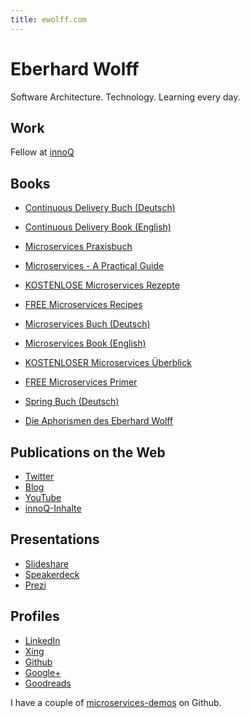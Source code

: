 ```yaml
---
title: ewolff.com
---
```


# Eberhard Wolff

Software Architecture. Technology. Learning every day.

## Work

Fellow at [innoQ](http://innoq.com)

## Books

* [Continuous Delivery Buch (Deutsch)](http://continuous-delivery-buch.de)
* [Continuous Delivery Book (English)](http://continuous-delivery-book.com)
* [Microservices Praxisbuch](http://microservices-praxisbuch.de)
* [Microservices - A Practical Guide](http://practical-microservices.com/) 
* [KOSTENLOSE Microservices Rezepte](http://microservices-praxisbuch.de/rezepte.html)
* [FREE Microservices Recipes](http://practical-microservices.com/recipes.html)
* [Microservices Buch (Deutsch)](http://microservices-buch.de)
* [Microservices Book (English)](http://microservices-book.com)
* [KOSTENLOSER Microservices Überblick](http://microservices-buch.de/ueberblick.html)
* [FREE Microservices Primer](http://microservices-book.com/primer.html)

* [Spring Buch (Deutsch)](http://spring-buch.de)
* [Die Aphorismen des Eberhard Wolff](https://entwickler.de/press/buecher/die-aphorismen-des-eberhard-wolff-579813305.html)

## Publications on the Web

  * [Twitter](https://twitter.com/ewolff)
  * [Blog](http://www.heise.de/developer/Continuous-Architecture-2687847.html)
  * [YouTube](http://www.youtube.com/user/ewolff)
  * [innoQ-Inhalte](https://www.innoq.com/de/timeline/?person=eberhard)
  
## Presentations

 * [Slideshare](http://www.slideshare.net/ewolff/presentations)
 * [Speakerdeck](https://speakerdeck.com/ewolff)
 * [Prezi](https://prezi.com/user/ewolff/)

## Profiles

  * [LinkedIn](http://www.linkedin.com/pub/eberhard-wolff/0/501/ab8)
  * [Xing](https://www.xing.com/profile/Eberhard_Wolff)
  * [Github](https://github.com/ewolff)
  * [Google+](https://plus.google.com/+EberhardWolff)
  * [Goodreads](https://goodreads.com/author/show/111923.Eberhard_Wolff)

I have a couple of [microservices-demos](microservices-demos.html) on Github.
